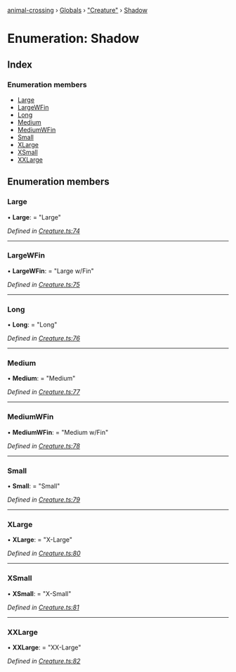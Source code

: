 [animal-crossing](../README.md) › [Globals](../globals.md) › ["Creature"](../modules/_creature_.md) › [Shadow](_creature_.shadow.md)

# Enumeration: Shadow

## Index

### Enumeration members

* [Large](_creature_.shadow.md#large)
* [LargeWFin](_creature_.shadow.md#largewfin)
* [Long](_creature_.shadow.md#long)
* [Medium](_creature_.shadow.md#medium)
* [MediumWFin](_creature_.shadow.md#mediumwfin)
* [Small](_creature_.shadow.md#small)
* [XLarge](_creature_.shadow.md#xlarge)
* [XSmall](_creature_.shadow.md#xsmall)
* [XXLarge](_creature_.shadow.md#xxlarge)

## Enumeration members

###  Large

• **Large**: = "Large"

*Defined in [Creature.ts:74](https://github.com/Norviah/animal-crossing/blob/577801d/module/types/Creature.ts#L74)*

___

###  LargeWFin

• **LargeWFin**: = "Large w/Fin"

*Defined in [Creature.ts:75](https://github.com/Norviah/animal-crossing/blob/577801d/module/types/Creature.ts#L75)*

___

###  Long

• **Long**: = "Long"

*Defined in [Creature.ts:76](https://github.com/Norviah/animal-crossing/blob/577801d/module/types/Creature.ts#L76)*

___

###  Medium

• **Medium**: = "Medium"

*Defined in [Creature.ts:77](https://github.com/Norviah/animal-crossing/blob/577801d/module/types/Creature.ts#L77)*

___

###  MediumWFin

• **MediumWFin**: = "Medium w/Fin"

*Defined in [Creature.ts:78](https://github.com/Norviah/animal-crossing/blob/577801d/module/types/Creature.ts#L78)*

___

###  Small

• **Small**: = "Small"

*Defined in [Creature.ts:79](https://github.com/Norviah/animal-crossing/blob/577801d/module/types/Creature.ts#L79)*

___

###  XLarge

• **XLarge**: = "X-Large"

*Defined in [Creature.ts:80](https://github.com/Norviah/animal-crossing/blob/577801d/module/types/Creature.ts#L80)*

___

###  XSmall

• **XSmall**: = "X-Small"

*Defined in [Creature.ts:81](https://github.com/Norviah/animal-crossing/blob/577801d/module/types/Creature.ts#L81)*

___

###  XXLarge

• **XXLarge**: = "XX-Large"

*Defined in [Creature.ts:82](https://github.com/Norviah/animal-crossing/blob/577801d/module/types/Creature.ts#L82)*
